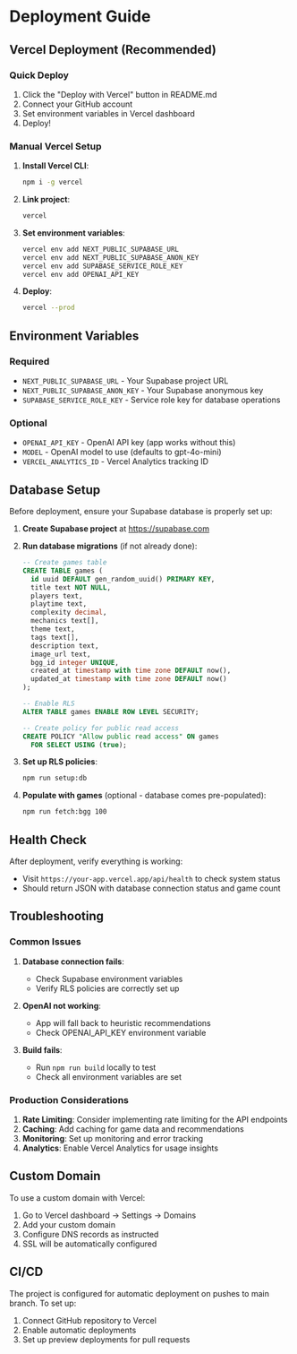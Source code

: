 # Deployment Guide

## Vercel Deployment (Recommended)

### Quick Deploy
1. Click the "Deploy with Vercel" button in README.md
2. Connect your GitHub account
3. Set environment variables in Vercel dashboard
4. Deploy!

### Manual Vercel Setup

1. **Install Vercel CLI**:
   ```bash
   npm i -g vercel
   ```

2. **Link project**:
   ```bash
   vercel
   ```

3. **Set environment variables**:
   ```bash
   vercel env add NEXT_PUBLIC_SUPABASE_URL
   vercel env add NEXT_PUBLIC_SUPABASE_ANON_KEY
   vercel env add SUPABASE_SERVICE_ROLE_KEY
   vercel env add OPENAI_API_KEY
   ```

4. **Deploy**:
   ```bash
   vercel --prod
   ```

## Environment Variables

### Required
- `NEXT_PUBLIC_SUPABASE_URL` - Your Supabase project URL
- `NEXT_PUBLIC_SUPABASE_ANON_KEY` - Your Supabase anonymous key
- `SUPABASE_SERVICE_ROLE_KEY` - Service role key for database operations

### Optional
- `OPENAI_API_KEY` - OpenAI API key (app works without this)
- `MODEL` - OpenAI model to use (defaults to gpt-4o-mini)
- `VERCEL_ANALYTICS_ID` - Vercel Analytics tracking ID

## Database Setup

Before deployment, ensure your Supabase database is properly set up:

1. **Create Supabase project** at https://supabase.com
2. **Run database migrations** (if not already done):
   ```sql
   -- Create games table
   CREATE TABLE games (
     id uuid DEFAULT gen_random_uuid() PRIMARY KEY,
     title text NOT NULL,
     players text,
     playtime text,
     complexity decimal,
     mechanics text[],
     theme text,
     tags text[],
     description text,
     image_url text,
     bgg_id integer UNIQUE,
     created_at timestamp with time zone DEFAULT now(),
     updated_at timestamp with time zone DEFAULT now()
   );
   
   -- Enable RLS
   ALTER TABLE games ENABLE ROW LEVEL SECURITY;
   
   -- Create policy for public read access
   CREATE POLICY "Allow public read access" ON games
     FOR SELECT USING (true);
   ```

3. **Set up RLS policies**:
   ```bash
   npm run setup:db
   ```

4. **Populate with games** (optional - database comes pre-populated):
   ```bash
   npm run fetch:bgg 100
   ```

## Health Check

After deployment, verify everything is working:

- Visit `https://your-app.vercel.app/api/health` to check system status
- Should return JSON with database connection status and game count

## Troubleshooting

### Common Issues

1. **Database connection fails**:
   - Check Supabase environment variables
   - Verify RLS policies are correctly set up

2. **OpenAI not working**:
   - App will fall back to heuristic recommendations
   - Check OPENAI_API_KEY environment variable

3. **Build fails**:
   - Run `npm run build` locally to test
   - Check all environment variables are set

### Production Considerations

1. **Rate Limiting**: Consider implementing rate limiting for the API endpoints
2. **Caching**: Add caching for game data and recommendations
3. **Monitoring**: Set up monitoring and error tracking
4. **Analytics**: Enable Vercel Analytics for usage insights

## Custom Domain

To use a custom domain with Vercel:

1. Go to Vercel dashboard → Settings → Domains
2. Add your custom domain
3. Configure DNS records as instructed
4. SSL will be automatically configured

## CI/CD

The project is configured for automatic deployment on pushes to main branch. To set up:

1. Connect GitHub repository to Vercel
2. Enable automatic deployments
3. Set up preview deployments for pull requests
